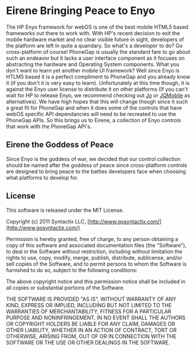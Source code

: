 Eirene Bringing Peace to Enyo
=============================

The HP Enyo framework for webOS is one of the best mobile HTML5 based frameworks out there to work with.  With HP's recent decision to exit the mobile hardware market and no clear visible future in sight, developers of the platform are left in quite a quandary.  So what's a developer to do? Go cross-platform of course!  PhoneGap is usually the standard fare to go about such an endeavor but it lacks a user interface component as it focuses on abstracting the hardware and Operating System components. What you don't want to learn yet another mobile UI framework?  Well since Enyo is HTLM5 based it is a perfect compliment to PhoneGap and you already know it (if you don't it is very easy to learn).  Unfortunately at this time though, it is against the Enyo user license to distribute it on other platforms (If you can't wait for HP to release Enyo, we recommend checking out [Jo](http://joapp.com/) or [JQMobile](http://jquerymobile.com/) as alternatives).  We have high hopes that this will change though since it such a great fit for PhoneGap and when it does some of the controls that have webOS specific API dependancies will need to be recreated to use the PhoneGap APIs.  So this brings us to Eirene, a collection of Enyo controls that work with the PhoneGap API's.

## Eirene the Goddess of Peace

Since Enyo is the goddess of war, we decided that our control collection should be named after the goddess of peace since cross-platform controls are designed to bring peace to the battles developers face when choosing what platforms to develop for.

## License

This software is released under the MIT License.

Copyright (c) 2011 Syntactix LLC, [http://www.gosyntactix.com/](http://www.gosyntactix.com/)

Permission is hereby granted, free of charge, to any person
obtaining a copy of this software and associated documentation
files (the "Software"), to deal in the Software without
restriction, including without limitation the rights to use,
copy, modify, merge, publish, distribute, sublicense, and/or sell
copies of the Software, and to permit persons to whom the
Software is furnished to do so, subject to the following
conditions:

The above copyright notice and this permission notice shall be
included in all copies or substantial portions of the Software.

THE SOFTWARE IS PROVIDED "AS IS", WITHOUT WARRANTY OF ANY KIND,
EXPRESS OR IMPLIED, INCLUDING BUT NOT LIMITED TO THE WARRANTIES
OF MERCHANTABILITY, FITNESS FOR A PARTICULAR PURPOSE AND
NONINFRINGEMENT. IN NO EVENT SHALL THE AUTHORS OR COPYRIGHT
HOLDERS BE LIABLE FOR ANY CLAIM, DAMAGES OR OTHER LIABILITY,
WHETHER IN AN ACTION OF CONTRACT, TORT OR OTHERWISE, ARISING
FROM, OUT OF OR IN CONNECTION WITH THE SOFTWARE OR THE USE OR
OTHER DEALINGS IN THE SOFTWARE.
